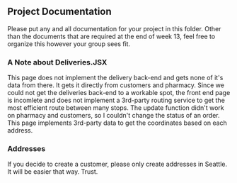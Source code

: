 ## Project Documentation

Please put any and all documentation for your project in this folder. Other than the documents that are required at the end of week 13, feel free to organize this however your group sees fit.

### A Note about Deliveries.JSX
This page does not implement the delivery back-end and gets none of it's data from there. It gets it directly from customers and pharmacy. Since we could not get the deliveries back-end to a workable spot, the front end page is incomlete and does not implement a 3rd-party routing service to get the most efficient route between many stops. The update function didn't work on pharmacy and customers, so I couldn't change the status of an order. This page implements 3rd-party data to get the coordinates based on each address.

### Addresses ###
If you decide to create a customer, please only create addresses in Seattle. It will be easier that way. Trust.